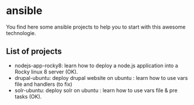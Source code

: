 # ansible

You find here some ansible projects to help you to start with this awesome technologie.

## List of projects

- nodejs-app-rocky8: learn how to deploy a node.js application into a Rocky linux 8 server (OK).
- drupal-ubuntu: deploy drupal website on ubuntu : learn how to use vars file and handlers (to fix)
- solr-ubuntu: deploy solr on ubuntu : learn how to use vars file & pre tasks (OK).

